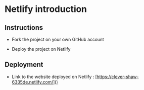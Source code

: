 # Netlify introduction

## Instructions

* Fork the project on your own GitHub account

* Deploy the project on Netlify

## Deployment

* Link to the website deployed on Netlify : [https://clever-shaw-6335de.netlify.com/]()
